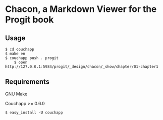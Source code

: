 # Chacon, a Markdown Viewer for the Progit book

## Usage

    $ cd couchapp
    $ make en
    $ couchapp push . progit
		$ open http://127.0.0.1:5984/progit/_design/chacon/_show/chapter/01-chapter1

## Requirements

GNU Make

Couchapp >= 0.6.0

    $ easy_install -U couchapp

